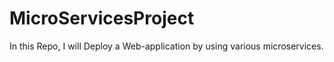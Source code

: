 # MicroServicesProject
In this Repo, I will Deploy a Web-application by using various microservices.
